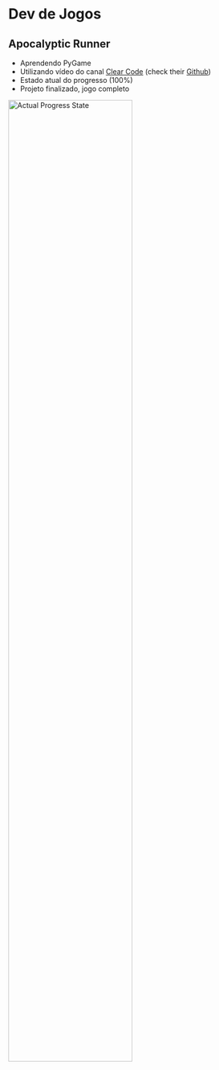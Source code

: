 # Dev de Jogos

## Apocalyptic Runner

- Aprendendo PyGame
- Utilizando vídeo do canal [Clear Code](https://www.youtube.com/watch?v=AY9MnQ4x3zk&t=7631s) (check their [Github](https://github.com/clear-code-projects/UltimatePygameIntro))
- Estado atual do progresso (100%)
- Projeto finalizado, jogo completo

<img src="progress/gif_game1.gif" alt="Actual Progress State" style="width:70%;">
